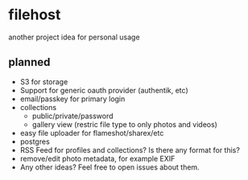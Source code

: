 # filehost
another project idea for personal usage

## planned

- S3 for storage
- Support for generic oauth provider (authentik, etc)
- email/passkey for primary login
- collections
  - public/private/password
  - gallery view (restric file type to only photos and videos)
- easy file uploader for flameshot/sharex/etc
- postgres
- RSS Feed for profiles and collections? Is there any format for this?
- remove/edit photo metadata, for example EXIF
- Any other ideas? Feel free to open issues about them.
